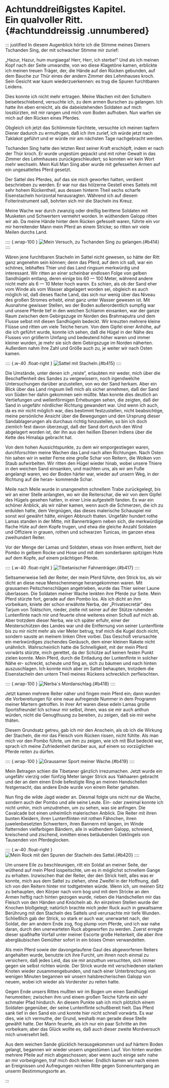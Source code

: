 # Achtunddreißigstes Kapitel.<br />**Ein qualvoller Ritt.** {#achtunddreissig .unnumbered}

::: justified
In diesem Augenblick hörte ich die Stimme meines Dieners Tschanden Sing, der mit
schwacher Stimme mir zurief:

„Hazur, Hazur, hum murgiaega! Herr, Herr, ich sterbe!“ Und als ich meinen Kopf
nach der Seite umwandte, von wo diese Klagetöne kamen, erblickte ich meinen
treuen Träger, der, die Hände auf den Rücken gebunden, auf dem Bauche zur Thür
eines der andern Zimmer des Lehmhauses kroch. Sein Gesicht war kaum
wiederzuerkennen: es trug die Spuren furchtbaren Leidens.

Dies konnte ich nicht mehr ertragen. Meine Wachen mit den Schultern
beiseiteschiebend, versuchte ich, zu dem armen Burschen zu gelangen. Ich hatte
ihn eben erreicht, als die dabeistehenden Soldaten auf mich losstürzten, mit mir
rangen und mich vom Boden aufhoben. Nun warfen sie mich auf den Rücken eines
Pferdes.

Obgleich ich jetzt das Schlimmste fürchtete, versuchte ich meinen tapfern Diener
dadurch zu ermuthigen, daß ich ihm zurief, ich würde jetzt nach Taklakot geführt
und er würde mir am nächsten Tage nachgebracht werden.

Tschanden Sing hatte den letzten Rest seiner Kraft erschöpft, indem er nach der
Thür kroch. Er wurde ungestüm gepackt und mit roher Gewalt in das Zimmer des
Lehmhauses zurückgeschleudert; so konnten wir kein Wort mehr wechseln. Mein Kuli
Man Sing aber wurde mit gefesselten Armen auf ein ungesatteltes Pferd gesetzt.

Der Sattel des Pferdes, auf das sie mich geworfen hatten, verdient beschrieben
zu werden. Er war nur das hölzerne Gestell eines Sattels mit sehr hohem
Rückentheil, aus dessen hinterm Theil sechs scharfe Eisenstacheln horizontal
herausragten. Während ich auf diesem Folterinstrument saß, bohrten sich mir die
Stacheln ins Kreuz.

Meine Wache war durch zwanzig oder dreißig berittene Soldaten mit Musketen und
Schwertern vermehrt worden. In wüthendem Galopp ritten wir ab. Da meine Hände
hinter dem Rücken gefesselt waren, führte ein vor mir herreitender Mann mein
Pferd an einem Stricke; so ritten wir viele Meilen durchs Land.

:::: {.wrap-100     }
![Mein Versuch, zu Tschanden Sing zu gelangen.](Auf_verbotenen_Wegen_in_Tibet_414.jpg "Mein Versuch, zu Tschanden Sing zu gelangen." ){#b414}
::::

Wären jene furchtbaren Stacheln im Sattel nicht gewesen, so hätte der Ritt ganz
angenehm sein können; denn das Pferd, auf dem ich saß, war ein schönes,
lebhaftes Thier und das Land ringsum merkwürdig und interessant. Wir ritten an
einer scheinbar endlosen Folge von gelben Sandhügeln entlang, deren einige bis
60 — 100 Meter, während andere nicht mehr als 6 — 10 Meter hoch waren. Es
schien, als ob der Sand eher vom Winde als vom Wasser abgelagert worden sei,
obgleich es auch möglich ist, daß dieses flache Land, das sich nur wenig über
das Niveau des großen Stromes erhebt, einst ganz unter Wasser gewesen ist. Mit
Ausnahme gewisser Stellen, wo der Boden außerordentlich sumpfig war und unsere
Pferde tief in den weichen Schlamm einsanken, war der ganze Raum zwischen dem
Gebirgszuge im Norden des Brahmaputra und dem Flusse selbst mit diesen
Sandhügeln bedeckt. Wir kreuzten mehrere kleine Flüsse und ritten um viele
Teiche herum. Von dem Gipfel einer Anhöhe, auf die ich geführt wurde, konnte ich
sehen, daß die Hügel in der Nähe des Flusses von größerm Umfang und bedeutend
höher waren und immer kleiner wurden, je mehr sie sich dem Gebirgszuge im Norden
näherten. Außerdem nahm ihre Zahl und Größe auch zu, je weiter wir nach Osten
kamen.

:::: {.w-40    .float-right  }
![Sattel mit Stacheln.](Auf_verbotenen_Wegen_in_Tibet_415.jpg "Sattel mit Stacheln." ){#b415}
::::

Die Umstände, unter denen ich „reiste“, erlaubten mir weder, mich über die
Beschaffenheit des Sandes zu vergewissern, noch irgendwelche Untersuchungen
darüber anzustellen, von wo der Sand herkam. Aber ein Blick über das Land
ringsum ließ mich als sicher annehmen, daß der Sand von Süden her dahin gekommen
sein müßte. Man konnte dies deutlich an Vertiefungen und wellenförmigen
Erhebungen sehen, die zeigten, daß der Sand in ungefähr nördlicher Richtung
gewandert war. Und wenn ich auch, da es mir nicht möglich war, dies bestimmt
festzustellen, nicht beabsichtige, meine persönliche Ansicht über die Bewegungen
und den Ursprung dieser Sandablagerungen als durchaus richtig hinzustellen, so
bin ich doch ziemlich fest davon überzeugt, daß der Sand dort durch den Wind
abgelagert worden ist, der ihn aus den heißen Ebenen Indiens über die Kette des
Himalaja gebracht hat.

Von dem hohen Aussichtspunkte, zu dem wir emporgestiegen waren, durchforschten
meine Wachen das Land nach allen Richtungen. Nach Osten hin sahen wir in weiter
Ferne eine große Schar von Reitern, die Wolken von Staub aufwirbelten. Wir
ritten den Hügel wieder hinab, wobei unsere Thiere in den weichen Sand
einsanken, und machten uns, als wir am Fuße angelangt waren, wo der Boden härter
war, wieder auf unsern Weg, in der Richtung auf die heran- kommende Schar.

Meile nach Meile wurde in unangenehm schnellem Trabe zurückgelegt, bis wir an
einer Stelle anlangten, wo wir die Reiterschar, die wir von dem Gipfel des
Hügels gesehen hatten, in einer Linie aufgestellt fanden. Es war ein schöner
Anblick, als wir näher kamen, wenn auch die Schmerzen, die ich zu erdulden
hatte, dem Vergnügen, das dieses malerische Schauspiel mir sonst wol gewährt
hätte, einigen Abbruch thaten. Ungefähr hundert rothe Lamas standen in der
Mitte, mit Bannerträgern neben sich, die merkwürdige flache Hüte auf dem Kopfe
trugen, und etwa die gleiche Anzahl Soldaten und Offiziere in grauen, rothen und
schwarzen Tunicas, im ganzen etwa zweihundert Reiter.

Vor der Menge der Lamas und Soldaten, etwas von ihnen entfernt, hielt der Pombo
in gelbem Rocke und Hose und mit dem sonderbaren spitzigen Hute auf dem Kopfe,
auf einem prächtigen Pferde.

:::: {.w-40    .float-right  }
![Tibetanischer Fahnenträger.](Auf_verbotenen_Wegen_in_Tibet_417.jpg "Tibetanischer Fahnenträger." ){#b417}
::::

Seltsamerweise ließ der Reiter, der mein Pferd führte, den Strick los, als wir
dicht an diese neue Menschenmenge herangekommen waren. Mit grausamen
Peitschenschlägen angetrieben, wurde das Thier seiner Laune überlassen. Die
Soldaten meiner Wache lenkten ihre Pferde zur Seite. Mein Pferd stürzte fort,
gerade auf den Pombo los. Als ich dicht an ihm vorbeikam, kniete der schon erwähnte
Nerba, der „Privatsecretär“ des Tarjum von Toktschim, nieder, zielte mit
seiner auf der Stütze ruhenden Luntenflinte nach mir und feuerte ohne weiteres
einen Schuß auf mich ab. Aber trotzdem dieser Nerba, wie ich später erfuhr,
einer der Meisterschützen des Landes war und die Entfernung von seiner
Luntenflinte bis zu mir nicht mehr als vier Meter betrug, traf mich die Kugel
doch nicht, sondern sauste an meinem linken Ohre vorbei. Das Geschoß verursachte
ein merkwürdiges zischendes Geräusch, dem einer kleinen Rakete nicht unähnlich.
Wahrscheinlich hatte die Schnelligkeit, mit der mein Pferd vorwärts stürzte,
mich gerettet, da der Schütze auf keinen festen Punkt zielen konnte. Mein Pferd,
durch die Entladung der Luntenflinte in solcher Nähe er-  schreckt, scheute und
fing an, sich zu bäumen und nach hinten auszuschlagen. Ich konnte mich aber im
Sattel behaupten, trotzdem die Eisenstacheln den untern Theil meines Rückens
schrecklich zerfleischten.

:::: {.wrap-100     }
![Nerba´s Mordanschlag.](Auf_verbotenen_Wegen_in_Tibet_418.jpg "Nerba´s Mordanschlag." ){#b418}
::::

Jetzt kamen mehrere Reiter näher und fingen mein Pferd ein; dann wurden die
Vorbereitungen für eine neue aufregende Nummer in dem Programm meiner Martern
getroffen. In ihrer Art waren diese edeln Lamas große Sportsfreunde! Ich schwur
mir selbst, ihnen, was sie mir auch anthun würden, nicht die Genugthuung zu
bereiten, zu zeigen, daß sie mir wehe thäten.

Diesem Grundsatz getreu, gab ich mir den Anschein, als ob ich die Wirkung der
Stacheln, die mir das Fleisch vom Rücken rissen, nicht fühlte. Als man mich vor
den Pombo führte, um ihm zu zeigen, wie ich mit Blut bedeckt war, sprach ich
meine Zufriedenheit darüber aus, auf einem so vorzüglichen Pferde reiten zu
dürfen.

:::: {.wrap-100     }
![Grausamer Sport meiner Wache.](Auf_verbotenen_Wegen_in_Tibet_419.jpg "Grausamer Sport meiner Wache." ){#b419}
::::

Mein Betragen schien die Tibetaner gänzlich irrezumachen. Jetzt wurde ein
ungefähr vierzig oder fünfzig Meter langer Strick aus
Yakhaaren gebracht und der an dem einen Ende befestigte Ring an meinen
Handschellen festgemacht; das andere Ende wurde von einem Reiter gehalten.

Nun fing die wilde Jagd wieder an. Diesmal folgte uns nicht nur die Wache,
sondern auch der Pombo und alle seine Leute. Ein- oder zweimal konnte ich nicht
umhin, mich umzudrehen, um zu sehen, was sie anfingen. Die Cavalcade bot einen
unheimlich malerischen Anblick. Die Reiter mit ihren bunten Kleidern, ihren
Luntenflinten mit rothen Fähnchen, ihren juwelenbesetzten Schwertern, ihren
Bannern mit langen, im Winde flatternden vielfarbigen Bändern, alle in wüthendem
Galopp, schreiend, kreischend und zischend, inmitten eines betäubenden
Geklingels von Tausenden von Pferdeglocken.

:::: {.w-40    .float-right  }
![Mein Rock mit den Spuren der Stacheln des Sattel.](Auf_verbotenen_Wegen_in_Tibet_420.jpg "Mein Rock mit den Spuren der Stacheln des Sattel." ){#b420}
::::

Um unsere Eile zu beschleunigen, ritt ein Soldat an meiner Seite, der wüthend
auf mein Pferd lospeitschte, um es in möglichst schnellem Gange zu erhalten.
Inzwischen that der Reiter, der den Strick hielt, alles was er konnte, mich aus
dem Sattel zu ziehen, ohne Zweifel in der Hoffnung, daß ich von den Reitern
hinter mir todtgetreten würde. Wenn ich, um meinen Sitz zu behaupten, den
Körper nach vorn bog und mit dem Stricke an den Armen heftig nach hinten gezogen
wurde, rieben die Handschellen mir das Fleisch von den Händen und Knöcheln ab.
An einzelnen Stellen wurde der Knochen bloßgelegt; natürlich brachte mich jeder
Ruck auch in gewaltsame Berührung mit den Stacheln des Sattels und verursachte
mir tiefe Wunden. Schließlich gab der Strick, so stark er auch war, unerwartet
nach, der Soldat, der am andern Ende zog, flog plump vom Pferde, und ich war
nahe daran, durch den unerwarteten Ruck abgeworfen zu werden. Zuerst erregte
dieser spaßhafte Vorfall unter meiner Escorte große Heiterkeit, die aber ihre
abergläubischen Gemüther sofort in ein böses Omen verwandelten.

Als mein Pferd sowie der davongelaufene Gaul des abgeworfenen Reiters angehalten
wurde, benutzte ich ihre Furcht, um ihnen noch einmal zu versichern, daß jedes
Leid, das sie mir anzuthun versuchten, sich immer gegen sie selbst richten
würde. Der Strick wurde mit verschiedenen starken Knoten wieder
zusammengebunden, und nach einer Unterbrechung von wenigen Minuten begannen wir
unsern halsbrecherischen Galopp von neuem, wobei ich wieder als Vorderster zu
reiten hatte.

Gegen Ende unsers Rittes mußten wir im Bogen um einen Sandhügel herumreiten;
zwischen ihm und einem großen Teiche führte ein sehr schmaler Pfad hindurch. An
diesem Punkte sah ich mich plötzlich einem Soldaten gegenüber, der seine
Luntenflinte schußbereit hielt. Das Pferd sank tief in den Sand ein und konnte
hier nicht schnell vorwärts. Es war dies, wie ich vermuthe, der Grund, weshalb
man gerade diese Stelle gewählt hatte. Der Mann feuerte, als ich nur ein paar
Schritte an ihm vorbeikam; aber das Glück wollte es, daß auch dieser zweite
Mordversuch mich unversehrt ließ.

Aus dem weichen Sande glücklich herausgekommen und auf härtern Boden gelangt,
begannen wir wieder unsern ungestümen Lauf. Von hinten wurden mehrere Pfeile auf
mich abgeschossen; aber wenn auch einige sehr nahe an mir vorbeigingen, traf
mich doch keiner. Endlich kamen wir nach einem an Ereignissen und Aufregungen
reichen Ritte gegen Sonnenuntergang an unserm Bestimmungsorte an.

:::

